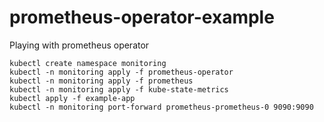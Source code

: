 # prometheus-operator-example
Playing with prometheus operator

```
kubectl create namespace monitoring
kubectl -n monitoring apply -f prometheus-operator
kubectl -n monitoring apply -f prometheus
kubectl -n monitoring apply -f kube-state-metrics
kubectl apply -f example-app
kubectl -n monitoring port-forward prometheus-prometheus-0 9090:9090
```
